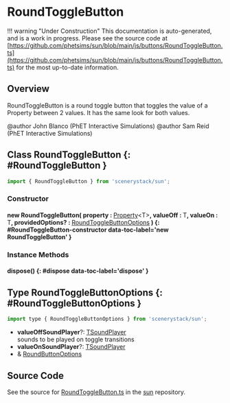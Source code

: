 # RoundToggleButton

!!! warning "Under Construction"
    This documentation is auto-generated, and is a work in progress. Please see the source code at
    [https://github.com/phetsims/sun/blob/main/js/buttons/RoundToggleButton.ts](https://github.com/phetsims/sun/blob/main/js/buttons/RoundToggleButton.ts) for the most up-to-date information.

## Overview

RoundToggleButton is a round toggle button that toggles the value of a Property between 2 values.
It has the same look for both values.

@author John Blanco (PhET Interactive Simulations)
@author Sam Reid (PhET Interactive Simulations)

## Class RoundToggleButton {: #RoundToggleButton }


```js
import { RoundToggleButton } from 'scenerystack/sun';
```
### Constructor

#### new RoundToggleButton( property : <span style="font-weight: 400;">[Property](../axon/Property.md)&lt;T&gt;</span>, valueOff : <span style="font-weight: 400;">T</span>, valueOn : <span style="font-weight: 400;">T</span>, providedOptions? : <span style="font-weight: 400;">[RoundToggleButtonOptions](../sun/RoundToggleButton.md#RoundToggleButtonOptions)</span> ) {: #RoundToggleButton-constructor data-toc-label='new RoundToggleButton' }

### Instance Methods

#### dispose() {: #dispose data-toc-label='dispose' }



## Type RoundToggleButtonOptions {: #RoundToggleButtonOptions }


```js
import type { RoundToggleButtonOptions } from 'scenerystack/sun';
```


- **valueOffSoundPlayer**?: [TSoundPlayer](../tambo/TSoundPlayer.md)
<br>  sounds to be played on toggle transitions
- **valueOnSoundPlayer**?: [TSoundPlayer](../tambo/TSoundPlayer.md)
- &amp; [RoundButtonOptions](../sun/RoundButton.md#RoundButtonOptions)




## Source Code

See the source for [RoundToggleButton.ts](https://github.com/phetsims/sun/blob/main/js/buttons/RoundToggleButton.ts) in the [sun](https://github.com/phetsims/sun) repository.
